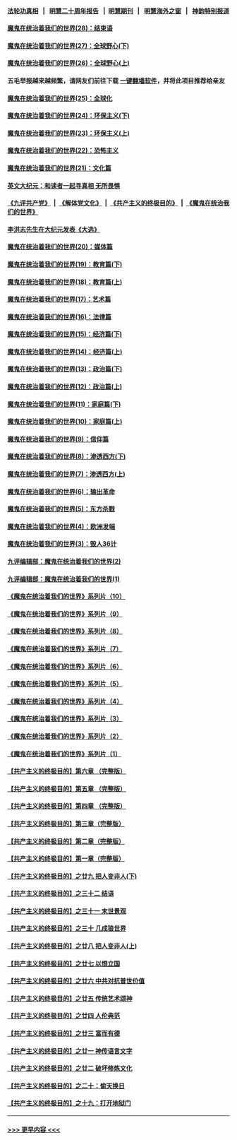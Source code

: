 #### [法轮功真相](https://github.com/gfw-breaker/truth/blob/master/README.md?t=0) &nbsp;&nbsp;|&nbsp;&nbsp; [明慧二十周年报告](https://github.com/gfw-breaker/mh-reports/blob/master/README.md?t=0) &nbsp;&nbsp;|&nbsp;&nbsp;[明慧期刊](https://github.com/gfw-breaker/mh-qikan) &nbsp;&nbsp;|&nbsp;&nbsp; [明慧海外之窗](https://github.com/gfw-breaker/mh-news/blob/master/README.md?t=0) &nbsp;&nbsp;|&nbsp;&nbsp; [神韵特别报道](https://github.com/gfw-breaker/mh-news/blob/master/shenyun.md?t=0)
#### [魔鬼在统治着我们的世界(28)：结束语](../pages/nsc422/n10936246.md?t=06120253) 
#### [魔鬼在统治着我们的世界(27)：全球野心(下)](../pages/nsc422/n10928319.md?t=06120253) 
#### [魔鬼在统治着我们的世界(26)：全球野心(上)](../pages/nsc422/n10900318.md?t=06120253) 
#### 五毛举报越来越频繁，请网友们前往下载 [一键翻墙软件](https://github.com/gfw-breaker/ssr-accounts)，并将此项目推荐给亲友
#### [魔鬼在统治着我们的世界(25)：全球化](../pages/nsc422/n10788205.md?t=06120253) 
#### [魔鬼在统治着我们的世界(24)：环保主义(下)](../pages/nsc422/n10695307.md?t=06120253) 
#### [魔鬼在统治着我们的世界(23)：环保主义(上)](../pages/nsc422/n10688613.md?t=06120253) 
#### [魔鬼在统治着我们的世界(22)：恐怖主义](../pages/nsc422/n10614727.md?t=06120253) 
#### [魔鬼在统治着我们的世界(21)：文化篇](../pages/nsc422/n10597706.md?t=06120253) 
#### [英文大纪元：和读者一起寻真相 无所畏惧](../pages/nsc422/n12542027.md?t=06120253) 
#### [《九评共产党》](https://github.com/begood0513/9ping.md/blob/master/README.md) &nbsp;|&nbsp; [《解体党文化》](../../../../jtdwh.md/blob/master/README.md)  &nbsp;|&nbsp; [《共产主义的终极目的》](../../../../gczydzjmd.md/blob/master/README.md) &nbsp;|&nbsp; [《魔鬼在统治我们的世界》](../../../../mgztzwmdsj.md/blob/master/README.md) 
#### [李洪志先生在大纪元发表《大选》](../pages/nsc422/n12534746.md?t=06120253) 
#### [魔鬼在统治着我们的世界(20)：媒体篇](../pages/nsc422/n10586579.md?t=06120253) 
#### [魔鬼在统治着我们的世界(19)：教育篇(下)](../pages/nsc422/n10564808.md?t=06120253) 
#### [魔鬼在统治着我们的世界(18)：教育篇(上)](../pages/nsc422/n10526970.md?t=06120253) 
#### [魔鬼在统治着我们的世界(17)：艺术篇](../pages/nsc422/n10499093.md?t=06120253) 
#### [魔鬼在统治着我们的世界(16)：法律篇](../pages/nsc422/n10485969.md?t=06120253) 
#### [魔鬼在统治着我们的世界(15)：经济篇(下)](../pages/nsc422/n10469975.md?t=06120253) 
#### [魔鬼在统治着我们的世界(14)：经济篇(上)](../pages/nsc422/n10457370.md?t=06120253) 
#### [魔鬼在统治着我们的世界(13)：政治篇(下)](../pages/nsc422/n10448270.md?t=06120253) 
#### [魔鬼在统治着我们的世界(12)：政治篇(上)](../pages/nsc422/n10444576.md?t=06120253) 
#### [魔鬼在统治着我们的世界(11)：家庭篇(下)](../pages/nsc422/n10440961.md?t=06120253) 
#### [魔鬼在统治着我们的世界(10)：家庭篇(上)](../pages/nsc422/n10435448.md?t=06120253) 
#### [魔鬼在统治着我们的世界(9)：信仰篇](../pages/nsc422/n10432159.md?t=06120253) 
#### [魔鬼在统治着我们的世界(8)：渗透西方(下)](../pages/nsc422/n10429603.md?t=06120253) 
#### [魔鬼在统治着我们的世界(7)：渗透西方(上)](../pages/nsc422/n10426013.md?t=06120253) 
#### [魔鬼在统治着我们的世界(6)：输出革命](../pages/nsc422/n10421536.md?t=06120253) 
#### [魔鬼在统治着我们的世界(5)：东方杀戮](../pages/nsc422/n10417707.md?t=06120253) 
#### [魔鬼在统治着我们的世界(4)：欧洲发端](../pages/nsc422/n10414890.md?t=06120253) 
#### [魔鬼在统治着我们的世界(3)：毁人36计](../pages/nsc422/n10411583.md?t=06120253) 
#### [九评编辑部：魔鬼在统治着我们的世界(2)](../pages/nsc422/n10410036.md?t=06120253) 
#### [九评编辑部：魔鬼在统治着我们的世界(1)](../pages/nsc422/n10406825.md?t=06120253) 
#### [《魔鬼在统治着我们的世界》系列片（10）](../pages/nsc422/n12292670.md?t=06120253) 
#### [《魔鬼在统治着我们的世界》系列片（9）](../pages/nsc422/n12290859.md?t=06120253) 
#### [《魔鬼在统治着我们的世界》系列片（8）](../pages/nsc422/n12287445.md?t=06120253) 
#### [《魔鬼在统治着我们的世界》系列片（7）](../pages/nsc422/n12283425.md?t=06120253) 
#### [《魔鬼在统治着我们的世界》系列片（6）](../pages/nsc422/n12282314.md?t=06120253) 
#### [《魔鬼在统治着我们的世界》系列片（5）](../pages/nsc422/n12281419.md?t=06120253) 
#### [《魔鬼在统治着我们的世界》系列片（4）](../pages/nsc422/n12274024.md?t=06120253) 
#### [《魔鬼在统治着我们的世界》系列片（3）](../pages/nsc422/n12271322.md?t=06120253) 
#### [《魔鬼在统治着我们的世界》系列片（2）](../pages/nsc422/n12269049.md?t=06120253) 
#### [《魔鬼在统治着我们的世界》系列片（1）](../pages/nsc422/n12267575.md?t=06120253) 
#### [【共产主义的终极目的】第六章 （完整版）](../pages/nsc422/n11428913.md?t=06120253) 
#### [【共产主义的终极目的】第五章 （完整版）](../pages/nsc422/n11428912.md?t=06120253) 
#### [【共产主义的终极目的】第四章 （完整版）](../pages/nsc422/n11428907.md?t=06120253) 
#### [【共产主义的终极目的】第三章（完整版）](../pages/nsc422/n11428848.md?t=06120253) 
#### [【共产主义的终极目的】第二章（完整版）](../pages/nsc422/n11428831.md?t=06120253) 
#### [【共产主义的终极目的】第一章（完整版）](../pages/nsc422/n11417651.md?t=06120253) 
#### [【共产主义的终极目的】之廿九 把人变非人(下)](../pages/nsc422/n11344140.md?t=06120253) 
#### [【共产主义的终极目的】之三十二 结语](../pages/nsc422/n11360535.md?t=06120253) 
#### [【共产主义的终极目的】之三十一 末世景观](../pages/nsc422/n11351129.md?t=06120253) 
#### [【共产主义的终极目的】之三十 几成狼世界](../pages/nsc422/n11348280.md?t=06120253) 
#### [【共产主义的终极目的】之廿八 把人变非人(上)](../pages/nsc422/n11340492.md?t=06120253) 
#### [【共产主义的终极目的】之廿七 以恨立国](../pages/nsc422/n11336944.md?t=06120253) 
#### [【共产主义的终极目的】之廿六 中共对抗普世价值](../pages/nsc422/n11324785.md?t=06120253) 
#### [【共产主义的终极目的】之廿五 传统艺术颂神](../pages/nsc422/n11296396.md?t=06120253) 
#### [【共产主义的终极目的】之廿四 人伦典范](../pages/nsc422/n11296397.md?t=06120253) 
#### [【共产主义的终极目的】之廿三 富而有德](../pages/nsc422/n11283598.md?t=06120253) 
#### [【共产主义的终极目的】之廿一 神传语言文字](../pages/nsc422/n11263265.md?t=06120253) 
#### [【共产主义的终极目的】之廿二 破坏修炼文化](../pages/nsc422/n11245728.md?t=06120253) 
#### [【共产主义的终极目的】之二十：偷天换日](../pages/nsc422/n11238846.md?t=06120253) 
#### [【共产主义的终极目的】之十九：打开地狱门](../pages/nsc422/n11206376.md?t=06120253) 

----
#### [ >>> 更早内容 <<< ](../indexes/nsc422-earlier.md)
